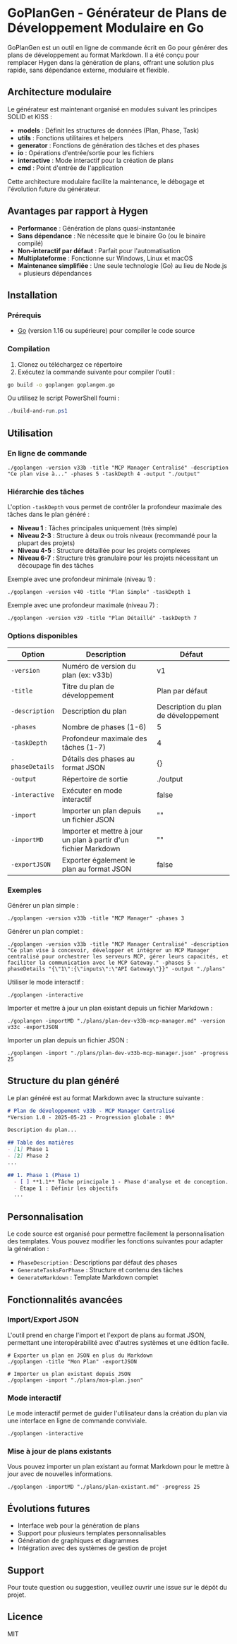 # GoPlanGen - Générateur de Plans de Développement Modulaire en Go

GoPlanGen est un outil en ligne de commande écrit en Go pour générer des plans de développement au format Markdown. Il a été conçu pour remplacer Hygen dans la génération de plans, offrant une solution plus rapide, sans dépendance externe, modulaire et flexible.

## Architecture modulaire

Le générateur est maintenant organisé en modules suivant les principes SOLID et KISS :

- **models** : Définit les structures de données (Plan, Phase, Task)
- **utils** : Fonctions utilitaires et helpers
- **generator** : Fonctions de génération des tâches et des phases
- **io** : Opérations d'entrée/sortie pour les fichiers
- **interactive** : Mode interactif pour la création de plans
- **cmd** : Point d'entrée de l'application

Cette architecture modulaire facilite la maintenance, le débogage et l'évolution future du générateur.

## Avantages par rapport à Hygen

- **Performance** : Génération de plans quasi-instantanée
- **Sans dépendance** : Ne nécessite que le binaire Go (ou le binaire compilé)
- **Non-interactif par défaut** : Parfait pour l'automatisation
- **Multiplateforme** : Fonctionne sur Windows, Linux et macOS
- **Maintenance simplifiée** : Une seule technologie (Go) au lieu de Node.js + plusieurs dépendances

## Installation

### Prérequis

- [Go](https://golang.org/dl/) (version 1.16 ou supérieure) pour compiler le code source

### Compilation

1. Clonez ou téléchargez ce répertoire
2. Exécutez la commande suivante pour compiler l'outil :

```bash
go build -o goplangen goplangen.go
```

Ou utilisez le script PowerShell fourni :

```powershell
./build-and-run.ps1
```

## Utilisation

### En ligne de commande

```
./goplangen -version v33b -title "MCP Manager Centralisé" -description "Ce plan vise à..." -phases 5 -taskDepth 4 -output "./output"
```

### Hiérarchie des tâches

L'option `-taskDepth` vous permet de contrôler la profondeur maximale des tâches dans le plan généré :

- **Niveau 1** : Tâches principales uniquement (très simple)
- **Niveau 2-3** : Structure à deux ou trois niveaux (recommandé pour la plupart des projets)
- **Niveau 4-5** : Structure détaillée pour les projets complexes
- **Niveau 6-7** : Structure très granulaire pour les projets nécessitant un découpage fin des tâches

Exemple avec une profondeur minimale (niveau 1) :
```
./goplangen -version v40 -title "Plan Simple" -taskDepth 1
```

Exemple avec une profondeur maximale (niveau 7) :
```
./goplangen -version v39 -title "Plan Détaillé" -taskDepth 7
```

### Options disponibles

| Option | Description | Défaut |
| ------ | ----------- | ------ |
| `-version` | Numéro de version du plan (ex: v33b) | v1 |
| `-title` | Titre du plan de développement | Plan par défaut |
| `-description` | Description du plan | Description du plan de développement |
| `-phases` | Nombre de phases (1-6) | 5 |
| `-taskDepth` | Profondeur maximale des tâches (1-7) | 4 |
| `-phaseDetails` | Détails des phases au format JSON | {} |
| `-output` | Répertoire de sortie | ./output |
| `-interactive` | Exécuter en mode interactif | false |
| `-import` | Importer un plan depuis un fichier JSON | "" |
| `-importMD` | Importer et mettre à jour un plan à partir d'un fichier Markdown | "" |
| `-exportJSON` | Exporter également le plan au format JSON | false |

### Exemples

Générer un plan simple :
```
./goplangen -version v33b -title "MCP Manager" -phases 3
```

Générer un plan complet :
```
./goplangen -version v33b -title "MCP Manager Centralisé" -description "Ce plan vise à concevoir, développer et intégrer un MCP Manager centralisé pour orchestrer les serveurs MCP, gérer leurs capacités, et faciliter la communication avec le MCP Gateway." -phases 5 -phaseDetails "{\"1\":{\"inputs\":\"API Gateway\"}}" -output "./plans"
```

Utiliser le mode interactif :
```
./goplangen -interactive
```

Importer et mettre à jour un plan existant depuis un fichier Markdown :
```
./goplangen -importMD "./plans/plan-dev-v33b-mcp-manager.md" -version v33c -exportJSON
```

Importer un plan depuis un fichier JSON :
```
./goplangen -import "./plans/plan-dev-v33b-mcp-manager.json" -progress 25
```

## Structure du plan généré

Le plan généré est au format Markdown avec la structure suivante :

```markdown
# Plan de développement v33b - MCP Manager Centralisé
*Version 1.0 - 2025-05-23 - Progression globale : 0%*

Description du plan...

## Table des matières
- [1] Phase 1
- [2] Phase 2
...

## 1. Phase 1 (Phase 1)
  - [ ] **1.1** Tâche principale 1 - Phase d'analyse et de conception.
  - Étape 1 : Définir les objectifs
  ...
```

## Personnalisation

Le code source est organisé pour permettre facilement la personnalisation des templates. Vous pouvez modifier les fonctions suivantes pour adapter la génération :

- `PhaseDescription` : Descriptions par défaut des phases
- `GenerateTasksForPhase` : Structure et contenu des tâches
- `GenerateMarkdown` : Template Markdown complet

## Fonctionnalités avancées

### Import/Export JSON
L'outil prend en charge l'import et l'export de plans au format JSON, permettant une interopérabilité avec d'autres systèmes et une édition facile.

```
# Exporter un plan en JSON en plus du Markdown
./goplangen -title "Mon Plan" -exportJSON

# Importer un plan existant depuis JSON
./goplangen -import "./plans/mon-plan.json" 
```

### Mode interactif
Le mode interactif permet de guider l'utilisateur dans la création du plan via une interface en ligne de commande conviviale.

```
./goplangen -interactive
```

### Mise à jour de plans existants
Vous pouvez importer un plan existant au format Markdown pour le mettre à jour avec de nouvelles informations.

```
./goplangen -importMD "./plans/plan-existant.md" -progress 25
```

## Évolutions futures

- Interface web pour la génération de plans
- Support pour plusieurs templates personnalisables
- Génération de graphiques et diagrammes
- Intégration avec des systèmes de gestion de projet

## Support

Pour toute question ou suggestion, veuillez ouvrir une issue sur le dépôt du projet.

## Licence

MIT
